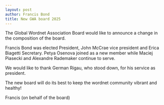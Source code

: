 ```yaml
---
layout: post
author: Francis Bond
title: New GWA board 2025
---
```


The Global Wordnet Association Board would like to announce a change
in the composition of the board.

Francis Bond was elected President, John McCrae vice president and
Erica Biagetti Secretary. Petya Osenova joined as a new member while
Maciej Piasecki and Alexandre Rademaker continue to serve.

We would like to thank German Rigau, who stood down,  for his service as president.

The new board will do its best to keep the wordnet community vibrant and healthy!

Francis (on behalf of the board)

